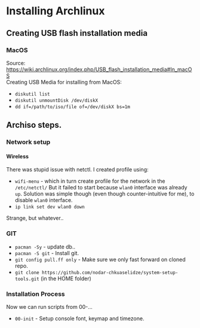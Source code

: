 Installing Archlinux
====================


## Creating USB flash installation media
### MacOS
Source: https://wiki.archlinux.org/index.php/USB_flash_installation_media#In_macOS  
Creating USB Media for installing from MacOS:
 - `diskutil list`
 - `diskutil unmountDisk /dev/diskX`
 - `dd if=/path/to/iso/file of=/dev/diskX bs=1m`

## Archiso steps.

### Network setup
#### Wireless
There was stupid issue with netctl. I created profile using:
 - `wifi-menu` - which in turn create profile for the network in the `/etc/netctl/`
But it failed to start because `wlan0` interface was already `up`. Solution was
simple though (even though counter-intuitive for me), to disable `wlan0` interface.
 - `ip link set dev wlan0 down`

Strange, but whatever..

### GIT
 - `pacman -Sy` - update db..
 - `pacman -S git` - Install git.
 - `git config pull.ff only` - Make sure we only fast forward on cloned repo.
 - `git clone https://github.com/nodar-chkuaselidze/system-setup-tools.git` (in the HOME folder)

### Installation Process
 Now we can run scripts from 00-...
  - `00-init` - Setup console font, keymap and timezone.
